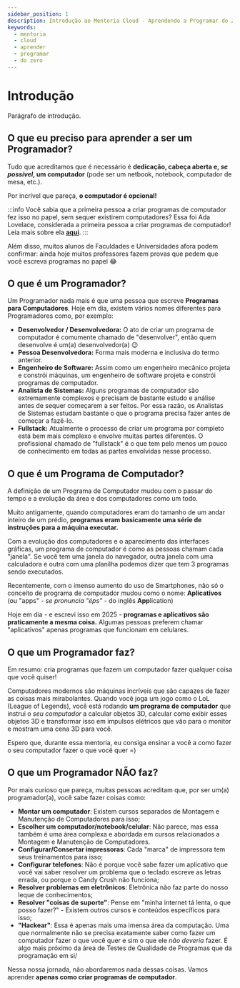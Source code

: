 ```yaml
---
sidebar_position: 1
description: Introdução ao Mentoria Cloud - Aprendendo a Programar do Zero
keywords:
  - mentoria
  - cloud
  - aprender
  - programar
  - do zero
---
```


# Introdução

Parágrafo de introdução.

<!-- :::warning
Este conteúdo é voltado para pessoas leigas, mas que têm interesse em aprender seja por curiosidade ou para se profissionalizarem. Por esta razão, boa parte dos conceitos e definições não serão fiéis "ao dicionário". Por exemplo: um aplicativo não é o mesmo que um programa que não é o mesmo que um sistema. Mas para quem não acompanhou a evolução da área ou está a anos estudando, todos são a mesma coisa.
::: -->

## O que eu preciso para aprender a ser um Programador?

Tudo que acreditamos que é necessário é **dedicação, cabeça aberta e, *se possível*, um computador** (pode ser um netbook, notebook, computador de mesa, etc.).

Por incrível que pareça, **o computador é opcional!**

:::info
Você sabia que a primeira pessoa a criar programas de computador fez isso no papel, sem sequer existirem computadores? Essa foi Ada Lovelace, considerada a primeira pessoa a criar programas de computador! Leia mais sobre ela [**aqui**](https://pt.wikipedia.org/wiki/Ada_Lovelace).
:::

Além disso, muitos alunos de Faculdades e Universidades afora podem confirmar: ainda hoje muitos professores fazem provas que pedem que você escreva programas no papel 😂

## O que é um Programador?

Um Programador nada mais é que uma pessoa que escreve **Programas para Computadores**. Hoje em dia, existem vários nomes diferentes para Programadores como, por exemplo:

- **Desenvolvedor / Desenvolvedora:** O ato de criar um programa de computador é comumente chamado de "desenvolver", então quem desenvolve é um(a) desenvolvedor(a) 😉
- **Pessoa Desenvolvedora:** Forma mais moderna e inclusiva do termo anterior.
- **Engenheiro de Software:** Assim como um engenheiro mecânico projeta e constrói máquinas, um engenheiro de software projeta e constrói programas de computador.
- **Analista de Sistemas:** Alguns programas de computador são extremamente complexos e precisam de bastante estudo e análise antes de sequer começarem a ser feitos. Por essa razão, os Analistas de Sistemas estudam bastante o que o programa precisa fazer antes de começar a fazê-lo.
- **Fullstack:** Atualmente o processo de criar um programa por completo está bem mais complexo e envolve muitas partes diferentes. O profissional chamado de "fullstack" é o que tem pelo menos um pouco de conhecimento em todas as partes envolvidas nesse processo.

## O que é um Programa de Computador?

A definição de um Programa de Computador mudou com o passar do tempo e a evolução da área e dos computadores como um todo.

Muito antigamente, quando computadores eram do tamanho de um andar inteiro de um prédio, **programas eram basicamente uma série de instruções para a máquina executar.**

Com a evolução dos computadores e o aparecimento das interfaces gráficas, um programa de computador é como as pessoas chamam cada "janela". Se você tem uma janela do navegador, outra janela com uma calculadora e outra com uma planilha podemos dizer que tem 3 programas sendo executados.

Recentemente, com o imenso aumento do uso de Smartphones, não só o conceito de programa de computador mudou como o nome: **Aplicativos** (ou "apps" - *se pronuncia "éps"* - do inglês **App**lication)

Hoje em dia - e escrevi isso em 2025 - **programas e aplicativos são praticamente a mesma coisa.** Algumas pessoas preferem chamar "aplicativos" apenas programas que funcionam em celulares.

## O que um Programador faz?

Em resumo: cria programas que fazem um computador fazer qualquer coisa que você quiser!

Computadores modernos são máquinas incríveis que são capazes de fazer as coisas mais mirabolantes. Quando você joga um jogo como o LoL (League of Legends), você está rodando **um programa de computador** que instrui o *seu computador* a calcular objetos 3D, calcular como exibir esses objetos 3D e transformar isso em impulsos elétricos que vão para o monitor e mostram uma cena 3D para você.

Espero que, durante essa mentoria, eu consiga ensinar a você a como fazer o seu computador fazer o que você quer =)

## O que um Programador NÃO faz?

Por mais curioso que pareça, muitas pessoas acreditam que, por ser um(a) programador(a), você sabe fazer coisas como:

- **Montar um computador**: Existem cursos separados de Montagem e Manutenção de Computadores para isso;
- **Escolher um computador/notebook/celular**: Não parece, mas essa também é uma área complexa e abordada em cursos relacionados a Montagem e Manutenção de Computadores.
- **Configurar/Consertar impressoras**: Cada "marca" de impressora tem seus treinamentos para isso;
- **Configurar telefones**: Não é porque você sabe fazer um aplicativo que você vai saber resolver um problema que o teclado escreve as letras errada, ou porque o Candy Crush não funciona;
- **Resolver problemas em eletrônicos**: Eletrônica não faz parte do nosso leque de conhecimentos;
- **Resolver "coisas de suporte"**: Pense em "minha internet tá lenta, o que posso fazer?" - Existem outros cursos e conteúdos específicos para isso;
- **"Hackear"**: Essa é apenas mais uma imensa área da computação. Uma que normalmente não se precisa exatamente saber como fazer um computador fazer o que você quer e sim o que ele *não deveria* fazer. É algo mais próximo da área de Testes de Qualidade de Programas que da programação em si/

Nessa nossa jornada, não abordaremos nada dessas coisas. Vamos aprender **apenas como criar programas de computador**.
